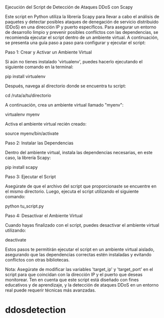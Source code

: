 Ejecución del Script de Detección de Ataques DDoS con Scapy

Este script en Python utiliza la librería Scapy para llevar a cabo el análisis de paquetes y 
detectar posibles ataques de denegación de servicio distribuido (DDoS) en una dirección IP y 
puerto específicos. Para asegurar un entorno de desarrollo limpio y prevenir posibles 
conflictos con las dependencias, se recomienda ejecutar el script dentro de un ambiente 
virtual. A continuación, se presenta una guía paso a paso para configurar y ejecutar el 
script:

Paso 1: Crear y Activar un Ambiente Virtual

Si aún no tienes instalado 'virtualenv', puedes hacerlo ejecutando el siguiente comando en la 
terminal:

pip install virtualenv

Después, navega al directorio donde se encuentra tu script:

cd /ruta/a/tu/directorio

A continuación, crea un ambiente virtual llamado "myenv":

virtualenv myenv

Activa el ambiente virtual recién creado:

source myenv/bin/activate

Paso 2: Instalar las Dependencias

Dentro del ambiente virtual, instala las dependencias necesarias, en este caso, la librería 
Scapy:

pip install scapy

Paso 3: Ejecutar el Script

Asegúrate de que el archivo del script que proporcionaste se encuentre en el mismo directorio. 
Luego, ejecuta el script utilizando el siguiente comando:

python tu_script.py

Paso 4: Desactivar el Ambiente Virtual

Cuando hayas finalizado con el script, puedes desactivar el ambiente virtual utilizando:

deactivate

Estos pasos te permitirán ejecutar el script en un ambiente virtual aislado, asegurando que 
las dependencias correctas estén instaladas y evitando conflictos con otras bibliotecas.

Nota: Asegúrate de modificar las variables 'target_ip' y 'target_port' en el script para que 
coincidan con la dirección IP y el puerto que deseas monitorear. Ten en cuenta que este script 
está diseñado con fines educativos y de aprendizaje, y la detección de ataques DDoS en un 
entorno real puede requerir técnicas más avanzadas.

# ddosdetection

